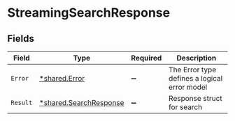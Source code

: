 # StreamingSearchResponse


## Fields

| Field                                                                  | Type                                                                   | Required                                                               | Description                                                            |
| ---------------------------------------------------------------------- | ---------------------------------------------------------------------- | ---------------------------------------------------------------------- | ---------------------------------------------------------------------- |
| `Error`                                                                | [*shared.Error](../../../pkg/models/shared/error.md)                   | :heavy_minus_sign:                                                     | The Error type defines a logical error model                           |
| `Result`                                                               | [*shared.SearchResponse](../../../pkg/models/shared/searchresponse.md) | :heavy_minus_sign:                                                     | Response struct for search                                             |